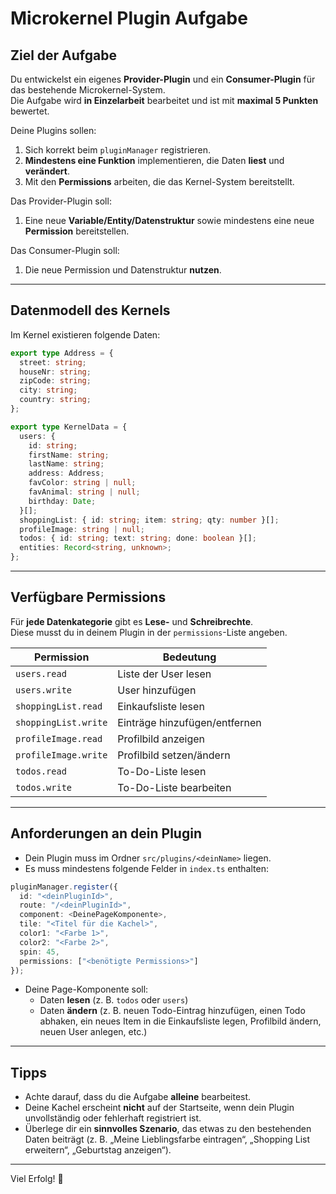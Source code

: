 # Microkernel Plugin Aufgabe

## Ziel der Aufgabe
Du entwickelst ein eigenes **Provider-Plugin** und ein **Consumer-Plugin** für das bestehende Microkernel-System.  
Die Aufgabe wird **in Einzelarbeit** bearbeitet und ist mit **maximal 5 Punkten** bewertet.

Deine Plugins sollen:
1. Sich korrekt beim `pluginManager` registrieren.  
2. **Mindestens eine Funktion** implementieren, die Daten **liest** und **verändert**.  
3. Mit den **Permissions** arbeiten, die das Kernel-System bereitstellt.

Das Provider-Plugin soll:
1. Eine neue **Variable/Entity/Datenstruktur** sowie mindestens eine neue **Permission** bereitstellen.
   
Das Consumer-Plugin soll:
1. Die neue Permission und Datenstruktur **nutzen**.

---

## Datenmodell des Kernels

Im Kernel existieren folgende Daten:

```ts
export type Address = {
  street: string;
  houseNr: string;
  zipCode: string;
  city: string;
  country: string;
};

export type KernelData = {
  users: {
    id: string;
    firstName: string;
    lastName: string;
    address: Address;
    favColor: string | null;
    favAnimal: string | null;
    birthday: Date;
  }[];
  shoppingList: { id: string; item: string; qty: number }[];
  profileImage: string | null;
  todos: { id: string; text: string; done: boolean }[];
  entities: Record<string, unknown>;
};
```

---

## Verfügbare Permissions

Für **jede Datenkategorie** gibt es **Lese-** und **Schreibrechte**.  
Diese musst du in deinem Plugin in der `permissions`-Liste angeben.  

| Permission              | Bedeutung                                |
|--------------------------|------------------------------------------|
| `users.read`             | Liste der User lesen                     |
| `users.write`            | User hinzufügen                          |
| `shoppingList.read`      | Einkaufsliste lesen                      |
| `shoppingList.write`     | Einträge hinzufügen/entfernen            |
| `profileImage.read`      | Profilbild anzeigen                      |
| `profileImage.write`     | Profilbild setzen/ändern                 |
| `todos.read`             | To-Do-Liste lesen                        |
| `todos.write`            | To-Do-Liste bearbeiten |

---

## Anforderungen an dein Plugin

- Dein Plugin muss im Ordner `src/plugins/<deinName>` liegen.  
- Es muss mindestens folgende Felder in `index.ts` enthalten:

```ts
pluginManager.register({
  id: "<deinPluginId>",
  route: "/<deinPluginId>",
  component: <DeinePageKomponente>,
  tile: "<Titel für die Kachel>",
  color1: "<Farbe 1>",
  color2: "<Farbe 2>",
  spin: 45, 
  permissions: ["<benötigte Permissions>"]
});
```

- Deine Page-Komponente soll:
  - Daten **lesen** (z. B. `todos` oder `users`)  
  - Daten **ändern** (z. B. neuen Todo-Eintrag hinzufügen, einen Todo abhaken, ein neues Item in die Einkaufsliste legen, Profilbild ändern, neuen User anlegen, etc.)  

---

## Tipps

- Achte darauf, dass du die Aufgabe **alleine** bearbeitest.  
- Deine Kachel erscheint **nicht** auf der Startseite, wenn dein Plugin unvollständig oder fehlerhaft registriert ist.  
- Überlege dir ein **sinnvolles Szenario**, das etwas zu den bestehenden Daten beiträgt (z. B. „Meine Lieblingsfarbe eintragen“, „Shopping List erweitern“, „Geburtstag anzeigen“).  

---

Viel Erfolg! 🚀
